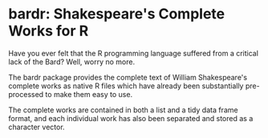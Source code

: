 # bardr: Shakespeare's Complete Works for R

Have you ever felt that the R programming language suffered from a critical
lack of the Bard? Well, worry no more.

The bardr package provides the complete text of William Shakespeare's
complete works as native R files which have already been substantially
pre-processed to make them easy to use.

The complete works are contained in both a list and a tidy data frame format,
and each individual work has also been separated and stored as a character
vector.
